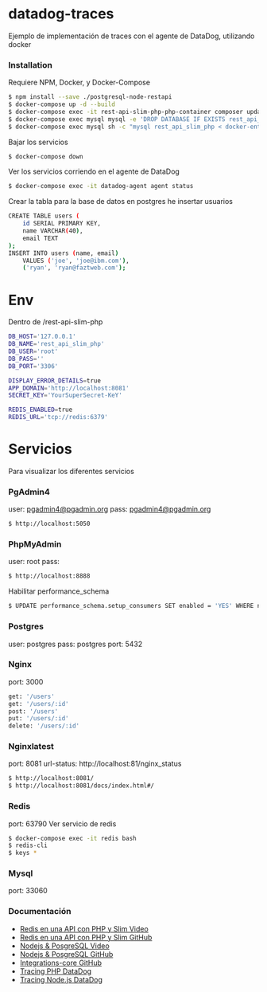 # datadog-traces

Ejemplo de implementación de traces con el agente de DataDog, utilizando docker

### Installation

Requiere NPM, Docker, y Docker-Compose

```sh
$ npm install --save ./postgresql-node-restapi
$ docker-compose up -d --build
$ docker-compose exec -it rest-api-slim-php-php-container composer update
$ docker-compose exec mysql mysql -e 'DROP DATABASE IF EXISTS rest_api_slim_php ; CREATE DATABASE rest_api_slim_php;'
$ docker-compose exec mysql sh -c "mysql rest_api_slim_php < docker-entrypoint-initdb.d/database.sql"
```

Bajar los servicios

```sh
$ docker-compose down
```

Ver los servicios corriendo en el agente de DataDog

```sh
$ docker-compose exec -it datadog-agent agent status
```

Crear la tabla  para la base de datos en postgres he insertar usuarios 

```sh
CREATE TABLE users (
    id SERIAL PRIMARY KEY,
    name VARCHAR(40),
    email TEXT
);
INSERT INTO users (name, email)
    VALUES ('joe', 'joe@ibm.com'),
    ('ryan', 'ryan@faztweb.com');
```

# Env

Dentro de /rest-api-slim-php

```sh
DB_HOST='127.0.0.1'
DB_NAME='rest_api_slim_php'
DB_USER='root'
DB_PASS=''
DB_PORT='3306'

DISPLAY_ERROR_DETAILS=true
APP_DOMAIN='http://localhost:8081'
SECRET_KEY='YourSuperSecret-KeY'

REDIS_ENABLED=true
REDIS_URL='tcp://redis:6379'
```

# Servicios
Para visualizar los diferentes servicios 

### PgAdmin4
user: pgadmin4@pgadmin.org
pass: pgadmin4@pgadmin.org
```sh
$ http://localhost:5050 
```

### PhpMyAdmin
user: root
pass: 
```sh
$ http://localhost:8888
```
Habilitar performance_schema
```sh
$ UPDATE performance_schema.setup_consumers SET enabled = 'YES' WHERE name = 'statements_digest';
```

### Postgres
user: postgres
pass: postgres
port: 5432

### Nginx
port: 3000
```sh
get: '/users'
get: '/users/:id'
post: '/users'
put: '/users/:id'
delete: '/users/:id'
```

### Nginxlatest
port: 8081
url-status: http://localhost:81/nginx_status
```sh
$ http://localhost:8081/
$ http://localhost:8081/docs/index.html#/
```

### Redis
port: 63790
Ver servicio de redis
```sh
$ docker-compose exec -it redis bash
$ redis-cli
$ keys *
```

### Mysql
port: 33060

### Documentación 
* [Redis en una API con PHP y Slim Video ](https://www.youtube.com/watch?v=qX_TVjxEZSc&feature=youtu.be&ab_channel=MauroBonfietti)
* [Redis en una API con PHP y Slim GitHub](https://github.com/maurobonfietti/rest-api-slim-php)
* [Nodejs & PosgreSQL Video ](https://www.youtube.com/watch?v=ap4C4384Cu8&ab_channel=FaztCode)
* [Nodejs & PosgreSQL GitHub](https://github.com/FaztWeb/nodejs-postgresql-intro)
* [Integrations-core GitHub](https://github.com/DataDog/integrations-core)
* [Tracing PHP DataDog](https://docs.datadoghq.com/tracing/setup_overview/setup/php/?tab=containers)
* [Tracing Node.js DataDog](https://docs.datadoghq.com/tracing/setup_overview/setup/nodejs/?tab=containers)